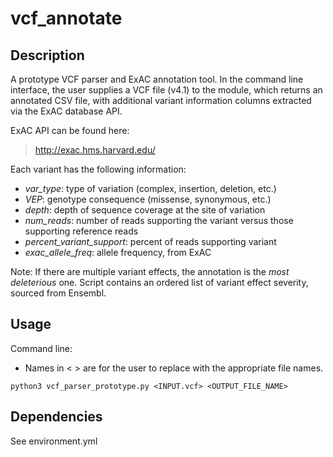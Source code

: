 # vcf_annotate

## Description
A prototype VCF parser and ExAC annotation tool. In the command line interface, the user supplies a VCF file (v4.1) to the module, which returns an annotated CSV file, with additional variant information columns extracted via the ExAC database API.

ExAC API can be found here:
>  http://exac.hms.harvard.edu/

Each variant has the following information: 
- *var_type*: type of variation (complex, insertion, deletion, etc.)
- *VEP*:  genotype consequence (missense, synonymous, etc.) 
- *depth*: depth of sequence coverage at the site of variation
- *num_reads*: number of reads supporting the variant versus those supporting reference reads
- *percent_variant_support*: percent of reads supporting variant
- *exac_allele_freq*: allele frequency, from ExAC

Note: If there are multiple variant effects, the annotation is the *most deleterious* one. Script contains an ordered list of variant effect severity, sourced from Ensembl.

## Usage
Command line:
- Names in < > are for the user to replace with the appropriate file names.
```
python3 vcf_parser_prototype.py <INPUT.vcf> <OUTPUT_FILE_NAME>
```


## Dependencies
See environment.yml
